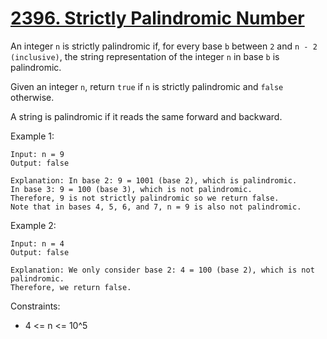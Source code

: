 # [2396. Strictly Palindromic Number](https://leetcode.com/problems/strictly-palindromic-number/description/)
 
An integer `n` is strictly palindromic if, for every base `b` between `2` and `n - 2 (inclusive)`, the string representation of the integer `n` in base `b` is palindromic.

Given an integer `n`, return `true` if `n` is strictly palindromic and `false` otherwise.

A string is palindromic if it reads the same forward and backward.

 

Example 1:

    Input: n = 9
    Output: false

    Explanation: In base 2: 9 = 1001 (base 2), which is palindromic.
    In base 3: 9 = 100 (base 3), which is not palindromic.
    Therefore, 9 is not strictly palindromic so we return false.
    Note that in bases 4, 5, 6, and 7, n = 9 is also not palindromic.

Example 2:

    Input: n = 4
    Output: false

    Explanation: We only consider base 2: 4 = 100 (base 2), which is not palindromic.
    Therefore, we return false.

 

Constraints:

* 4 <= n <= 10^5
